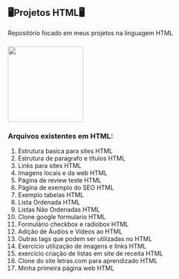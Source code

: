 ## 🖥️Projetos HTML🖥️

Repositório focado em meus projetos na linguagem HTML

###

<img align="center" height="175" src="https://i.pinimg.com/originals/21/11/61/21116158daaeb1459b4ec0758505e1ad.gif" />



### Arquivos existentes em HTML: ###

1. Estrutura basica para sites HTML
2. Estrutura de paragrafo e títulos HTML
3. Links para sites HTML
4. Imagens locais e da web HTML
5. Página de review teste HTML
6. Página de exemplo do SEO HTML
7. Exemplo tabelas HTML
8. Lista Ordenada HTML
9. Listas Não Ordenadas HTML
10. Clone google formulario HTML
11. Formulário checkbox e radiobox HTML
12. Adição de Áudios e Vídeos ao HTML
13. Outras tags que podem ser utilizadas no HTML
14. Exercício utilização de imagens e links HTML
15. exercício criação de listas em site de receita HTML
16. Clone do site letras.com para aprendizado HTML
17. Minha primeira página web HTML
   
